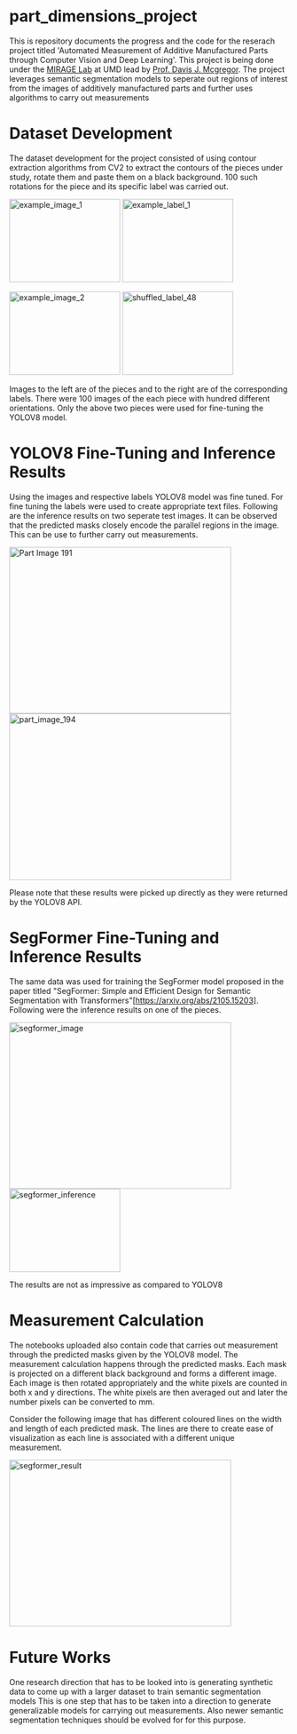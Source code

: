 # part_dimensions_project
This is repository documents the progress and the code for the reserach project titled 'Automated Measurement of Additive Manufactured Parts through Computer Vision and Deep Learning'. This project is being done under the 
[MIRAGE Lab](https://mirage.umd.edu/?utm_source=umd&utm_medium=organic&utm_campaign=network) at UMD lead by [Prof. Davis J. Mcgregor](https://www.davismcgregor.com/). The project leverages semantic segmentation models to seperate 
out regions of interest from the images of additively manufactured parts and further uses algorithms to carry out measurements

# Dataset Development
The dataset development for the project consisted of using contour extraction algorithms from CV2 to extract the contours of the pieces under study, rotate them and paste them on a black background. 100 such rotations for the piece
and its specific label was carried out. 


<img src="https://github.com/user-attachments/assets/c8f96ef9-d476-41d1-b54b-ebcd739d3cf6" title="example_image_1" width="200" height="150"/>                   <img src="https://github.com/user-attachments/assets/76748c25-7702-47af-9d81-450a5a6f8f0c" title="example_label_1" width="200" height="150"/>

<img src="https://github.com/user-attachments/assets/b4861c34-ecf0-4e5d-a2da-50772eb8d5fc" title="example_image_2" width="200" height="150"/>           <img src="https://github.com/user-attachments/assets/c849666a-6f1c-43d8-abf5-fb6bb11f8062" alt="shuffled_label_48" title="example_label_2" width="200" height="150"/>


Images to the left are of the pieces and to the right are of the corresponding labels. There were 100 images of the each piece with hundred different orientations. Only the above two pieces were used for fine-tuning the YOLOV8 model.

# YOLOV8 Fine-Tuning and Inference Results
Using the images and respective labels YOLOV8 model was fine tuned. For fine tuning the labels were used to create appropriate text files. 
Following are the inference results on two seperate test images. It can be observed that the predicted masks closely encode the parallel regions in the image. This can be use to further carry out measurements. 

<img src="https://github.com/user-attachments/assets/368d277e-4d1f-44d0-b5fd-a5d45845f4d4" title="Part Image 191" width="400" height="300"/>


<img src="https://github.com/user-attachments/assets/24c9668a-056f-4946-99c1-de6524a698d9" alt="part_image_194" title="Part Image 194" width="400" height="300"/>

Please note that these results were picked up directly as they were returned by the YOLOV8 API.


# SegFormer Fine-Tuning and Inference Results
The same data was used for training the SegFormer model proposed in the paper titled "SegFormer: Simple and Efficient Design for Semantic Segmentation with Transformers"[https://arxiv.org/abs/2105.15203]. 
Following were the inference results on one of the pieces.

<img width="400" height="300" alt="segformer_image" src="https://github.com/user-attachments/assets/7c4f8d59-92af-4858-a5c9-feaf033d126d">    <img width="200" height = "150" alt="segformer_inference" src="https://github.com/user-attachments/assets/447ecd8b-210e-4f13-b118-8779f987daec">

The results are not as impressive as compared to YOLOV8

# Measurement Calculation
The notebooks uploaded also contain code that carries out measurement through the predicted masks given by the YOLOV8 model. The measurement calculation happens through the predicted masks. Each mask is projected on a 
different black background and forms a different image. Each image is then rotated appropriately and the white pixels are counted in both x and y
directions. The white pixels are then averaged out and later the number pixels can be converted to mm.

Consider the following image that has different coloured lines on the width and length of each predicted mask. The lines are there to create ease of visualization as each line is associated with a different unique measurement.

<img height ="300" width="400" alt="segformer_result" src="https://github.com/user-attachments/assets/dc45c89f-8ebc-4226-8c9f-2a8f6695612c">

# Future Works
One research direction that has to be looked into is generating synthetic data to come up with a larger dataset to train semantic segmentation models
This is one step that has to be taken into a direction to generate generalizable models for carrying out measurements. Also newer semantic segmentation techniques should be evolved for for this purpose. 















































